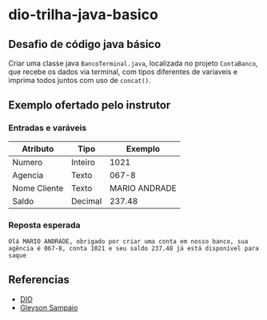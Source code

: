 # dio-trilha-java-basico

## Desafio de código java básico
Criar uma classe java `BancoTerminal.java`, localizada no projeto `ContaBanco`, que recebe os dados via terminal, com tipos diferentes de variaveis e imprima todos juntos com uso de `concat()`.

## Exemplo ofertado pelo instrutor

### Entradas e varáveis
| Atributo  | Tipo     | Exemplo   
| --------- | ---------| ------- 
| Numero    | Inteiro  | 1021 
| Agencia   | Texto    | 067-8
| Nome Cliente | Texto    | MARIO ANDRADE
| Saldo | Decimal |237.48

### Reposta esperada

```
Olá MARIO ANDRADE, obrigado por criar uma conta em nosso banco, sua agência é 067-8, conta 1021 e seu saldo 237.48 já está disponível para saque
```


## Referencias

- [DIO](https://www.dio.me)
- [Gleyson Sampaio](https://github.com/glysns)
